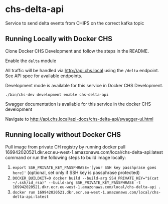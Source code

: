 # chs-delta-api
Service to send delta events from CHIPS on the correct kafka topic

## Running Locally with Docker CHS
Clone Docker CHS Development and follow the steps in the README.

Enable the `delta` module

All traffic will be handled via http://api.chs.local using the `/delta` endpoint. See API spec for available endpoints.

Development mode is available for this service in Docker CHS Development.

`./bin/chs-dev development enable chs-delta-api`

Swagger documentation is available for this service in the docker CHS development

Navigate to http://api.chs.local/api-docs/chs-delta-api/swagger-ui.html

## Running locally without Docker CHS
Pull image from private CH registry by running docker pull 169942020521.dkr.ecr.eu-west-1.amazonaws.com/local/chs-delta-api:latest command or run the following steps to build image locally:

1. `export SSH_PRIVATE_KEY_PASSPHRASE='[your SSH key passhprase goes here]'` (optional, set only if SSH key is passphrase protected)
2. `DOCKER_BUILDKIT=0 docker build --build-arg SSH_PRIVATE_KEY="$(cat ~/.ssh/id_rsa)" --build-arg SSH_PRIVATE_KEY_PASSPHRASE -t 169942020521.dkr.ecr.eu-west-1.amazonaws.com/local/chs-delta-api .`
3. `docker run 169942020521.dkr.ecr.eu-west-1.amazonaws.com/local/chs-delta-api:latest`
